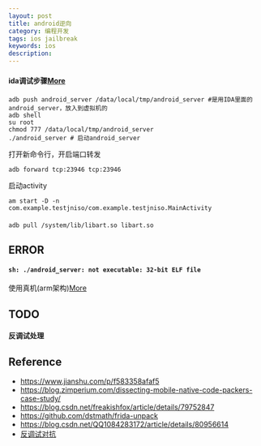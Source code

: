 ```yaml
---
layout: post
title: android逆向
category: 编程开发
tags: ios jailbreak
keywords: ios
description: 
---
```



#### ida调试步骤[More](https://www.jianshu.com/p/d2d28920940c)


```
adb push android_server /data/local/tmp/android_server #是用IDA里面的android_server，放入到虚拟机的
adb shell
su root
chmod 777 /data/local/tmp/android_server
./android_server # 启动android_server
```

打开新命令行，开启端口转发

```
adb forward tcp:23946 tcp:23946
```

启动activity

```
am start -D -n com.example.testjniso/com.example.testjniso.MainActivity
```

#### 

```
adb pull /system/lib/libart.so libart.so
```

## ERROR

#### `sh: ./android_server: not executable: 32-bit ELF file`

使用真机(arm架构)[More](https://www.bbsmax.com/A/GBJrMR9Wz0/)

## TODO

#### 反调试处理

## Reference

* <https://www.jianshu.com/p/f583358afaf5>
* <https://blog.zimperium.com/dissecting-mobile-native-code-packers-case-study/>
* <https://blog.csdn.net/freakishfox/article/details/79752847>
* <https://github.com/dstmath/frida-unpack>
* <https://blog.csdn.net/QQ1084283172/article/details/80956614>
* [反调试对抗](https://www.52pojie.cn/thread-709669-1-1.html)